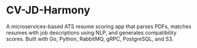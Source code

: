 # CV-JD-Harmony
A microservices-based ATS resume scoring app that parses PDFs, matches resumes with job descriptions using NLP, and generates compatibility scores. Built with Go, Python, RabbitMQ, gRPC, PostgreSQL, and S3.
